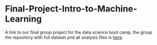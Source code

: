 # Final-Project-Intro-to-Machine-Learning
A link to our final group project for the data science boot camp, the group the repository with full dataset and all analysis files is [here](https://github.com/mconwa20/Final-project.git).
